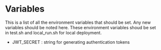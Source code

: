 # Variables
This is a list of all the environment variables that should be set. Any new variables should be noted here.
These environment variables shoud be set in test.sh and local_run.sh for local deployment.

- JWT_SECRET : string for generating authentication tokens